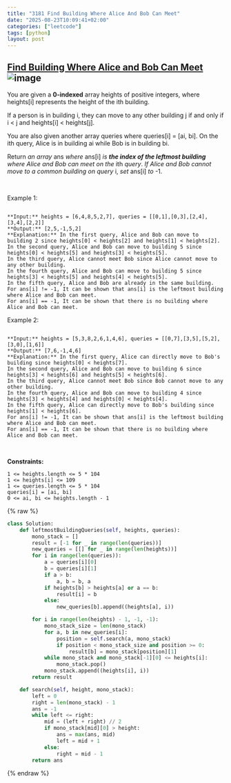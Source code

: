 ```yaml
---
title: "3181 Find Building Where Alice And Bob Can Meet"
date: "2025-08-23T10:09:41+02:00"
categories: ["leetcode"]
tags: [python]
layout: post
---
```


## [Find Building Where Alice and Bob Can Meet](https://leetcode.com/problems/find-building-where-alice-and-bob-can-meet) ![image](https://img.shields.io/badge/Difficulty-Hard-red)

You are given a **0-indexed** array heights of positive integers, where heights[i] represents the height of the ith building.

If a person is in building i, they can move to any other building j if and only if i < j and heights[i] < heights[j].

You are also given another array queries where queries[i] = [ai, bi]. On the ith query, Alice is in building ai while Bob is in building bi.

Return *an array* ans *where* ans[i] *is **the index of the leftmost building** where Alice and Bob can meet on the* ith *query*. *If Alice and Bob cannot move to a common building on query* i, *set* ans[i] *to* -1.

 

Example 1:

```

**Input:** heights = [6,4,8,5,2,7], queries = [[0,1],[0,3],[2,4],[3,4],[2,2]]
**Output:** [2,5,-1,5,2]
**Explanation:** In the first query, Alice and Bob can move to building 2 since heights[0] < heights[2] and heights[1] < heights[2]. 
In the second query, Alice and Bob can move to building 5 since heights[0] < heights[5] and heights[3] < heights[5]. 
In the third query, Alice cannot meet Bob since Alice cannot move to any other building.
In the fourth query, Alice and Bob can move to building 5 since heights[3] < heights[5] and heights[4] < heights[5].
In the fifth query, Alice and Bob are already in the same building.  
For ans[i] != -1, It can be shown that ans[i] is the leftmost building where Alice and Bob can meet.
For ans[i] == -1, It can be shown that there is no building where Alice and Bob can meet.

```

Example 2:

```

**Input:** heights = [5,3,8,2,6,1,4,6], queries = [[0,7],[3,5],[5,2],[3,0],[1,6]]
**Output:** [7,6,-1,4,6]
**Explanation:** In the first query, Alice can directly move to Bob's building since heights[0] < heights[7].
In the second query, Alice and Bob can move to building 6 since heights[3] < heights[6] and heights[5] < heights[6].
In the third query, Alice cannot meet Bob since Bob cannot move to any other building.
In the fourth query, Alice and Bob can move to building 4 since heights[3] < heights[4] and heights[0] < heights[4].
In the fifth query, Alice can directly move to Bob's building since heights[1] < heights[6].
For ans[i] != -1, It can be shown that ans[i] is the leftmost building where Alice and Bob can meet.
For ans[i] == -1, It can be shown that there is no building where Alice and Bob can meet.

```

 

**Constraints:**

	1 <= heights.length <= 5 * 104
	1 <= heights[i] <= 109
	1 <= queries.length <= 5 * 104
	queries[i] = [ai, bi]
	0 <= ai, bi <= heights.length - 1

{% raw %}
```python
class Solution:
    def leftmostBuildingQueries(self, heights, queries):
        mono_stack = []
        result = [-1 for _ in range(len(queries))]
        new_queries = [[] for _ in range(len(heights))]
        for i in range(len(queries)):
            a = queries[i][0]
            b = queries[i][1]
            if a > b:
                a, b = b, a
            if heights[b] > heights[a] or a == b:
                result[i] = b
            else:
                new_queries[b].append((heights[a], i))

        for i in range(len(heights) - 1, -1, -1):
            mono_stack_size = len(mono_stack)
            for a, b in new_queries[i]:
                position = self.search(a, mono_stack)
                if position < mono_stack_size and position >= 0:
                    result[b] = mono_stack[position][1]
            while mono_stack and mono_stack[-1][0] <= heights[i]:
                mono_stack.pop()
            mono_stack.append((heights[i], i))
        return result

    def search(self, height, mono_stack):
        left = 0
        right = len(mono_stack) - 1
        ans = -1
        while left <= right:
            mid = (left + right) // 2
            if mono_stack[mid][0] > height:
                ans = max(ans, mid)
                left = mid + 1
            else:
                right = mid - 1
        return ans
```
{% endraw %}
